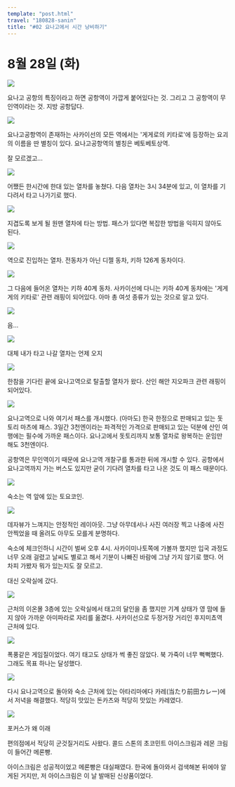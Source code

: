 ```yaml
---
template: "post.html"
travel: "180828-sanin"
title: "#02 요나고에서 시간 낭비하기"
---
```


# 8월 28일 (화)

![](/180828-sanin/02_01.jpg)

요나고 공항의 특징이라고 하면 공항역이 가깝게 붙어있다는 것.
그리고 그 공항역이 무인역이라는 것.
지방 공항답다.

![](/180828-sanin/02_02.jpg)

요나고공항역이 존재하는 사카이선의 모든 역에서는 '게게로의 키타로'에 등장하는 요괴의 이름을 딴 별칭이 있다.
요나고공항역의 별칭은 베토베토상역.

잘 모르겠고...

![](/180828-sanin/02_03.jpg)

어쨌든 한시간에 한대 있는 열차를 놓쳤다.
다음 열차는 3시 34분에 있고, 이 열차를 기다려서 타고 나가기로 했다.

![](/180828-sanin/02_04.jpg)

지겹도록 보게 될 원맨 열차에 타는 방법.
패스가 있다면 복잡한 방법을 익히지 않아도 된다.

![](/180828-sanin/02_05.jpg)

역으로 진입하는 열차.
전동차가 아닌 디젤 동차, 키하 126계 동차이다.

![](/180828-sanin/02_06.jpg)

그 다음에 들어온 열차는 키하 40계 동차.
사카이선에 다니는 키하 40계 동차에는 '게게게의 키타로' 관련 래핑이 되어있다.
아마 총 여섯 종류가 있는 것으로 알고 있다.

![](/180828-sanin/02_07.jpg)

음...

![](/180828-sanin/02_08.jpg)

대체 내가 타고 나갈 열차는 언제 오지

![](/180828-sanin/02_09.jpg)

한참을 기다린 끝에 요나고역으로 탈출할 열차가 왔다.
산인 해안 지오파크 관련 래핑이 되어있다.

![](/180828-sanin/02_10.jpg)

요나고역으로 나와 여기서 패스를 개시했다.
(아마도) 한국 한정으로 판매되고 있는 돗토리 마츠에 패스.
3일간 3천엔이라는 파격적인 가격으로 판매되고 있는 덕분에 산인 여행에는 필수에 가까운 패스이다.
요나고에서 돗토리까지 보통 열차로 왕복하는 운임만 해도 3천엔이다.

공항역은 무인역이기 때문에 요나고역 개찰구를 통과한 뒤에 개시할 수 있다.
공항에서 요나고역까지 가는 버스도 있지만 굳이 기다려 열차를 타고 나온 것도 이 패스 때문이다.

![](/180828-sanin/02_11.jpg)

숙소는 역 앞에 있는 토요코인.

![](/180828-sanin/02_12.jpg)

데자뷰가 느껴지는 안정적인 레이아웃.
그냥 아무데서나 사진 여러장 찍고 나중에 사진 안찍었을 때 올려도 아무도 모를게 분명하다.

숙소에 체크인하니 시간이 벌써 오후 4시.
사카이미나토쪽에 가볼까 했지만 입국 과정도 너무 오래 걸렸고 날씨도 별로고 해서 기분이 나빠진 바람에 그냥 가지 않기로 했다.
어차피 가봤자 뭐가 있는지도 잘 모르고.

대신 오락실에 갔다.

![](/180828-sanin/02_13.jpg)

근처의 이온몰 3층에 있는 오락실에서 태고의 달인을 좀 했지만 기계 상태가 영 맘에 들지 않아 가까운 아미파라로 자리를 옮겼다.
사카이선으로 두정거장 거리인 후지미쵸역 근처에 있다.

![](/180828-sanin/02_14.jpg)

폭풍같은 게임질이었다.
여기 태고도 상태가 썩 좋진 않았다. 북 가죽이 너무 뻑뻑했다.
그래도 목표 하나는 달성했다.

![](/180828-sanin/02_15.jpg)

다시 요나고역으로 돌아와 숙소 근처에 있는 아타리마에다 카레(当たり前田カレー)에서 저녁을 해결했다.
적당히 맛있는 돈카츠와 적당히 맛있는 카레였다.

![](/180828-sanin/02_16.jpg)

포커스가 왜 이래

편의점에서 적당히 군것질거리도 사왔다.
콜드 스톤의 초코민트 아이스크림과 레몬 크림이 들어간 메론빵.

아이스크림은 성공적이었고 메론빵은 대실패였다.
한국에 돌아와서 검색해본 뒤에야 알게된 거지만, 저 아이스크림은 이 날 발매된 신상품이었다.
